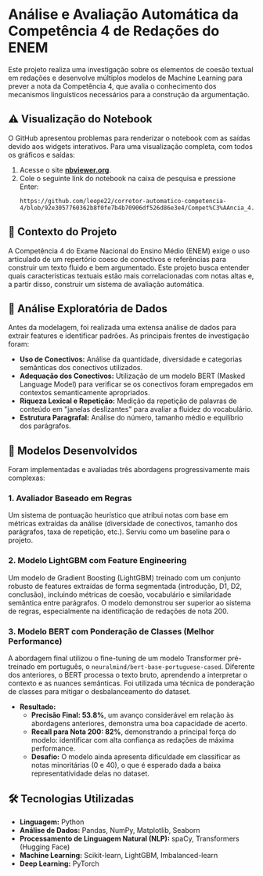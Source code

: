 # Análise e Avaliação Automática da Competência 4 de Redações do ENEM

Este projeto realiza uma investigação sobre os elementos de coesão textual em redações e desenvolve múltiplos modelos de Machine Learning para prever a nota da Competência 4, que avalia o conhecimento dos mecanismos linguísticos necessários para a construção da argumentação.

## ⚠ Visualização do Notebook

O GitHub apresentou problemas para renderizar o notebook com as saídas devido aos widgets interativos. Para uma visualização completa, com todos os gráficos e saídas:

1.  Acesse o site **[nbviewer.org](https://nbviewer.org/)**.
2.  Cole o seguinte link do notebook na caixa de pesquisa e pressione Enter:
    ```
    https://github.com/leope22/corretor-automatico-competencia-4/blob/92e3057760362b8f0fe7b4b70906df526d86e3e4/Compet%C3%AAncia_4.ipynb
    ```

## 📜 Contexto do Projeto

A Competência 4 do Exame Nacional do Ensino Médio (ENEM) exige o uso articulado de um repertório coeso de conectivos e referências para construir um texto fluido e bem argumentado. Este projeto busca entender quais características textuais estão mais correlacionadas com notas altas e, a partir disso, construir um sistema de avaliação automática.

## 🔬 Análise Exploratória de Dados

Antes da modelagem, foi realizada uma extensa análise de dados para extrair features e identificar padrões. As principais frentes de investigação foram:

  * **Uso de Conectivos:** Análise da quantidade, diversidade e categorias semânticas dos conectivos utilizados.
  * **Adequação dos Conectivos:** Utilização de um modelo BERT (Masked Language Model) para verificar se os conectivos foram empregados em contextos semanticamente apropriados.
  * **Riqueza Lexical e Repetição:** Medição da repetição de palavras de conteúdo em "janelas deslizantes" para avaliar a fluidez do vocabulário.
  * **Estrutura Paragrafal:** Análise do número, tamanho médio e equilíbrio dos parágrafos.

## 🤖 Modelos Desenvolvidos

Foram implementadas e avaliadas três abordagens progressivamente mais complexas:

### 1\. Avaliador Baseado em Regras

Um sistema de pontuação heurístico que atribui notas com base em métricas extraídas da análise (diversidade de conectivos, tamanho dos parágrafos, taxa de repetição, etc.). Serviu como um baseline para o projeto.

### 2\. Modelo LightGBM com Feature Engineering

Um modelo de Gradient Boosting (LightGBM) treinado com um conjunto robusto de features extraídas de forma segmentada (introdução, D1, D2, conclusão), incluindo métricas de coesão, vocabulário e similaridade semântica entre parágrafos. O modelo demonstrou ser superior ao sistema de regras, especialmente na identificação de redações de nota 200.

### 3\. Modelo BERT com Ponderação de Classes (Melhor Performance)

A abordagem final utilizou o fine-tuning de um modelo Transformer pré-treinado em português, o `neuralmind/bert-base-portuguese-cased`. Diferente dos anteriores, o BERT processa o texto bruto, aprendendo a interpretar o contexto e as nuances semânticas. Foi utilizada uma técnica de ponderação de classes para mitigar o desbalanceamento do dataset.

  * **Resultado:**
      * **Precisão Final: 53.8%**, um avanço considerável em relação às abordagens anteriores, demonstra uma boa capacidade de acerto.
      * **Recall para Nota 200: 82%**, demonstrando a principal força do modelo: identificar com alta confiança as redações de máxima performance.
      * **Desafio:** O modelo ainda apresenta dificuldade em classificar as notas minoritárias (0 e 40), o que é esperado dada a baixa representatividade delas no dataset.

## 🛠️ Tecnologias Utilizadas

  * **Linguagem:** Python
  * **Análise de Dados:** Pandas, NumPy, Matplotlib, Seaborn
  * **Processamento de Linguagem Natural (NLP):** spaCy, Transformers (Hugging Face)
  * **Machine Learning:** Scikit-learn, LightGBM, Imbalanced-learn
  * **Deep Learning:** PyTorch

